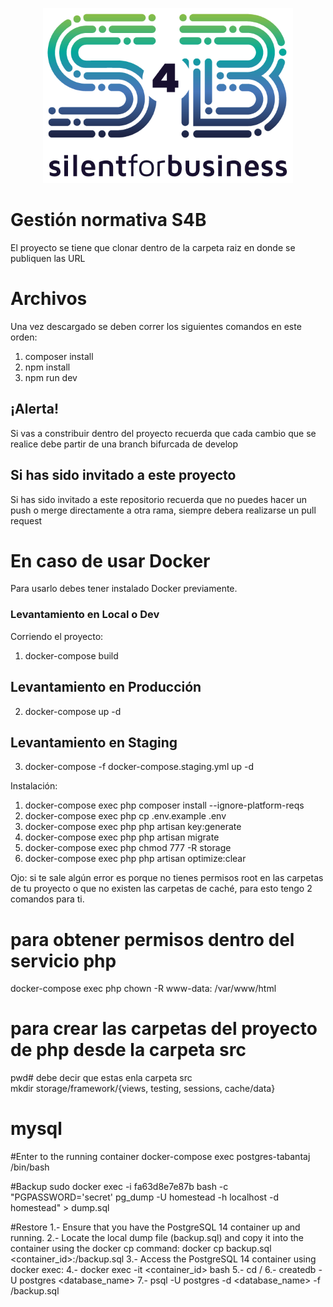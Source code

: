 <p align="center"><img src="public/img/Silent4Business-Logo-Color.png" width="400"></p>

# Gestión normativa S4B

El proyecto se tiene que clonar dentro de la carpeta raiz en donde se publiquen las URL

# Archivos

Una vez descargado se deben correr los siguientes comandos en este orden:

1.  composer install
2.  npm install
3.  npm run dev

## ¡Alerta!

Si vas a constribuir dentro del proyecto recuerda que cada cambio que se realice debe partir de una branch bifurcada de develop

## Si has sido invitado a este proyecto

Si has sido invitado a este repositorio recuerda que no puedes hacer un push o merge directamente a otra rama, siempre debera realizarse un pull request

# En caso de usar Docker

Para usarlo debes tener instalado Docker previamente.

### Levantamiento en Local o Dev

Corriendo el proyecto:

1. docker-compose build

## Levantamiento en Producción

2. docker-compose up -d

## Levantamiento en Staging

3. docker-compose -f docker-compose.staging.yml up -d

Instalación:

1. docker-compose exec php composer install --ignore-platform-reqs
2. docker-compose exec php cp .env.example .env
3. docker-compose exec php php artisan key:generate
4. docker-compose exec php php artisan migrate
5. docker-compose exec php chmod 777 -R storage
6. docker-compose exec php php artisan optimize:clear

Ojo: si te sale algún error es porque no tienes permisos root en las carpetas de tu proyecto o que no existen las carpetas de caché, para esto tengo 2 comandos para ti.

# para obtener permisos dentro del servicio php

docker-compose exec php chown -R www-data: /var/www/html

# para crear las carpetas del proyecto de php desde la carpeta src

pwd# debe decir que estas enla carpeta src
<br>
mkdir storage/framework/{views, testing, sessions, cache/data}

# mysql

#Enter to the running container
docker-compose exec postgres-tabantaj /bin/bash

#Backup
sudo docker exec -i fa63d8e7e87b bash -c "PGPASSWORD='secret' pg_dump -U homestead -h localhost -d homestead" > dump.sql

#Restore
1.- Ensure that you have the PostgreSQL 14 container up and running.
2.- Locate the local dump file (backup.sql) and copy it into the container using the docker cp command:
docker cp backup.sql <container_id>:/backup.sql
3.- Access the PostgreSQL 14 container using docker exec:
4.- docker exec -it <container_id> bash
5.- cd /
6.- createdb -U postgres <database_name>
7.- psql -U postgres -d <database_name> -f /backup.sql

